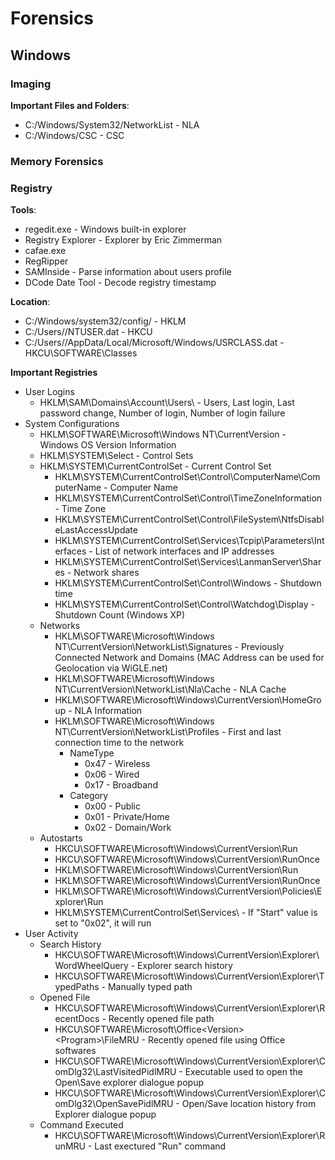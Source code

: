 # Forensics

## Windows

### Imaging

**Important Files and Folders**:
- C:/Windows/System32/NetworkList - NLA
- C:/Windows/CSC - CSC

### Memory Forensics

### Registry

**Tools**:
- regedit.exe - Windows built-in explorer
- Registry Explorer - Explorer by Eric Zimmerman
- cafae.exe
- RegRipper
- SAMInside - Parse information about users profile
- DCode Date Tool - Decode registry timestamp

**Location**:
- C:/Windows/system32/config/ - HKLM
- C:/Users/<Username>/NTUSER.dat - HKCU
- C:/Users/<Username>/AppData/Local/Microsoft/Windows/USRCLASS.dat - HKCU\SOFTWARE\Classes


**Important Registries**
- User Logins
  - HKLM\SAM\Domains\Account\Users\ - Users, Last login, Last password change, Number of login, Number of login failure
- System Configurations
  - HKLM\SOFTWARE\Microsoft\Windows NT\CurrentVersion - Windows OS Version Information
  - HKLM\SYSTEM\Select - Control Sets
  - HKLM\SYSTEM\CurrentControlSet - Current Control Set
    - HKLM\SYSTEM\CurrentControlSet\Control\ComputerName\ComputerName - Computer Name
    - HKLM\SYSTEM\CurrentControlSet\Control\TimeZoneInformation - Time Zone
    - HKLM\SYSTEM\CurrentControlSet\Control\FileSystem\NtfsDisableLastAccessUpdate
    - HKLM\SYSTEM\CurrentControlSet\Services\Tcpip\Parameters\Interfaces - List of network interfaces and IP addresses
    - HKLM\SYSTEM\CurrentControlSet\Services\LanmanServer\Shares - Network shares
    - HKLM\SYSTEM\CurrentControlSet\Control\Windows - Shutdown time
    - HKLM\SYSTEM\CurrentControlSet\Control\Watchdog\Display - Shutdown Count (Windows XP)
  - Networks
    - HKLM\SOFTWARE\Microsoft\Windows NT\CurrentVersion\NetworkList\Signatures - Previously Connected Network and Domains (MAC Address can be used for Geolocation via WiGLE.net)
    - HKLM\SOFTWARE\Microsoft\Windows NT\CurrentVersion\NetworkList\Nla\Cache - NLA Cache
    - HKLM\SOFTWARE\Microsoft\Windows\CurrentVersion\HomeGroup - NLA Information
    - HKLM\SOFTWARE\Microsoft\Windows NT\CurrentVersion\NetworkList\Profiles - First and last connection time to the network
      - NameType
        - 0x47 - Wireless
        - 0x06 - Wired
        - 0x17 - Broadband
      - Category
        - 0x00 - Public
        - 0x01 - Private/Home 
        - 0x02 - Domain/Work
  - Autostarts
    - HKCU\SOFTWARE\Microsoft\Windows\CurrentVersion\Run
    - HKCU\SOFTWARE\Microsoft\Windows\CurrentVersion\RunOnce
    - HKLM\SOFTWARE\Microsoft\Windows\CurrentVersion\Run
    - HKLM\SOFTWARE\Microsoft\Windows\CurrentVersion\RunOnce
    - HKLM\SOFTWARE\Microsoft\Windows\CurrentVersion\Policies\Explorer\Run
    - HKLM\SYSTEM\CurrentControlSet\Services\ - If "Start" value is set to "0x02", it will run
- User Activity
  - Search History
    - HKCU\SOFTWARE\Microsoft\Windows\CurrentVersion\Explorer\WordWheelQuery - Explorer search history
    - HKCU\SOFTWARE\Microsoft\Windows\CurrentVersion\Explorer\TypedPaths - Manually typed path
  - Opened File
    - HKCU\SOFTWARE\Microsoft\Windows\CurrentVersion\Explorer\RecentDocs - Recently opened file path
    - HKCU\SOFTWARE\Microsoft\Office\<Version>\<Program>\FileMRU - Recently opened file using Office softwares
    - HKCU\SOFTWARE\Microsoft\Windows\CurrentVersion\Explorer\ComDlg32\LastVisitedPidlMRU - Executable used to open the Open\Save explorer dialogue popup
    - HKCU\SOFTWARE\Microsoft\Windows\CurrentVersion\Explorer\ComDlg32\OpenSavePidlMRU - Open/Save location history from Explorer dialogue popup
  - Command Executed
    - HKCU\SOFTWARE\Microsoft\Windows\CurrentVersion\Explorer\RunMRU - Last exectured "Run" command